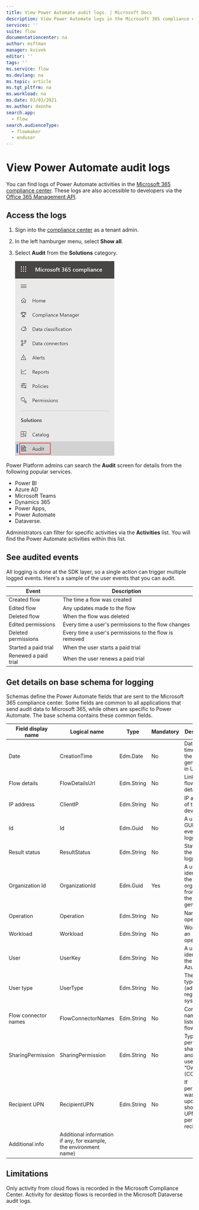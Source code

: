```yaml
---
title: View Power Automate audit logs. | Microsoft Docs
description: View Power Automate logs in the Microsoft 365 compliance center.
services: ''
suite: flow
documentationcenter: na
author: msftman
manager: kvivek
editor: ''
tags: ''
ms.service: flow
ms.devlang: na
ms.topic: article
ms.tgt_pltfrm: na
ms.workload: na
ms.date: 03/03/2021
ms.author: deonhe
search.app: 
  - Flow
search.audienceType: 
  - flowmaker
  - enduser
---
```

# View Power Automate audit logs 

You can find logs of Power Automate activities in the [Microsoft 365 compliance center](https://compliance.microsoft.com/). These logs are also accessible to developers via the [Office 365 Management API](https://docs.microsoft.com/office/office-365-management-api/office-365-management-apis-overview).

## Access the logs

1.  Sign into the [compliance center](https://compliance.microsoft.com/) as a tenant admin.
1.  In the left hamburger menu, select **Show all**.
1. Select **Audit** from the **Solutions** category. 
    
    ![Select audit from the menu](./media/audit-logs/show-all.png)

Power Platform admins can search the **Audit** screen for details from the following popular services.

- Power BI
- Azure AD
- Microsoft Teams
- Dynamics 365
- Power Apps,
- Power Automate
- Dataverse.

Administrators can filter for specific activities via the **Activities** list. You will find the Power Automate activities within this list.

## See audited events

All logging is done at the SDK layer, so a single action can trigger multiple logged events. Here's a sample of the user events that you can audit.

Event | Description
-|-
|Created flow | The time a flow was created|
|Edited flow | Any updates made to the flow|
|Deleted flow | When the flow was deleted|
|Edited permissions | Every time a user's permissions to the flow changes|
|Deleted permissions | Every time a user's permissions to the flow is removed|
|Started a paid trial | When the user starts a paid trial|
|Renewed a paid trial | When the user renews a paid trial|


## Get details on base schema for logging

Schemas define the Power Automate fields that are sent to the Microsoft 365 compliance center. Some fields are common to all applications that send audit data to Microsoft 365, while others are specific to Power Automate. The base schema contains these common fields.

Field display name | Logical name | Type | Mandatory | Description
-|-|-|-|-
Date | CreationTime | Edm.Date | No | Date and time when the log was generated in UTC
Flow details | FlowDetailsUrl | Edm.String | No | Link to the flow’s details page
IP address | ClientIP | Edm.String | No | IP address of the user’s device
Id | Id | Edm.Guid | No | A unique GUID for every row logged
Result status | ResultStatus | Edm.String | No | Status of the row logged
Organization Id | OrganizationId | Edm.Guid | Yes | A unique identifier of the organization from which the log was generated
Operation | Operation | Edm.String | No | Name of an operation
Workload | Workload | Edm.String | No | Workload of an operation
User | UserKey | Edm.String | No | A unique identifier of the user in Azure AD
User type | UserType | Edm.String | No | The audit type (admin, regular, or system)
Flow connector names | FlowConnectorNames | Edm.String | No | Connector names listed in the flow
SharingPermission | SharingPermission | Edm.String | No | Type of permission shared with another user (3 = “Owner”) (CONFIRM)
Recipient UPN | RecipientUPN | Edm.String | No | If permission was updated, shows the UPN of the permission recipient
Additional info | Additional information if any, for example, the environment name)


## Limitations

Only activity from cloud flows is recorded in the Microsoft Compliance Center. Activity for desktop flows is recorded in the Microsoft Dataverse audit logs.
